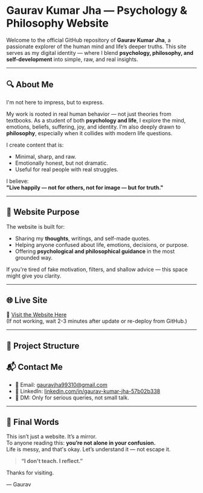 # Gaurav Kumar Jha — Psychology & Philosophy Website

Welcome to the official GitHub repository of **Gaurav Kumar Jha**, a passionate explorer of the human mind and life’s deeper truths. This site serves as my digital identity — where I blend **psychology, philosophy, and self-development** into simple, raw, and real insights.

---

## 🔍 About Me

I'm not here to impress, but to express.

My work is rooted in real human behavior — not just theories from textbooks. As a student of both **psychology and life**, I explore the mind, emotions, beliefs, suffering, joy, and identity. I'm also deeply drawn to **philosophy**, especially when it collides with modern life questions.

I create content that is:
- Minimal, sharp, and raw.
- Emotionally honest, but not dramatic.
- Useful for real people with real struggles.
  
I believe:  
**"Live happily — not for others, not for image — but for truth."**

---

## 🧠 Website Purpose

The website is built for:
- Sharing my **thoughts**, writings, and self-made quotes.
- Helping anyone confused about life, emotions, decisions, or purpose.
- Offering **psychological and philosophical guidance** in the most grounded way.

If you're tired of fake motivation, filters, and shallow advice — this space might give you clarity.

---

## 🌐 Live Site

🔗 [Visit the Website Here](https://gauravkumarjha09.github.io)  
(If not working, wait 2-3 minutes after update or re-deploy from GitHub.)

---

## 📁 Project Structure
## 📬 Contact Me

- 📧 Email: gauravjha99310@gmail.com
- 🔗 LinkedIn: [linkedin.com/in/gaurav-kumar-jha-57b02b338](https://www.linkedin.com/in/gaurav-kumar-jha-57b02b338)
- 💬 DM: Only for serious queries, not small talk.

---

## 🙏 Final Words

This isn’t just a website. It’s a mirror.  
To anyone reading this: **you’re not alone in your confusion.**  
Life is messy, and that's okay. Let’s understand it — not escape it.

> **“I don't teach. I reflect.”**

Thanks for visiting.

— Gaurav
